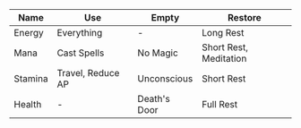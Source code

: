 | Name    | Use               | Empty        | Restore                |
| ------- | ----------------- | ------------ | ---------------------- |
| Energy  | Everything        | -            | Long Rest              |
| Mana    | Cast Spells       | No Magic     | Short Rest, Meditation |
| Stamina | Travel, Reduce AP | Unconscious  | Short Rest             |
| Health  | -                 | Death's Door | Full Rest              |


